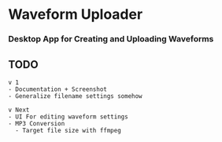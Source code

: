 
# Waveform Uploader

### Desktop App for Creating and Uploading Waveforms

## TODO

```
v 1
- Documentation + Screenshot
- Generalize filename settings somehow

v Next
- UI For editing waveform settings
- MP3 Conversion
  - Target file size with ffmpeg
```